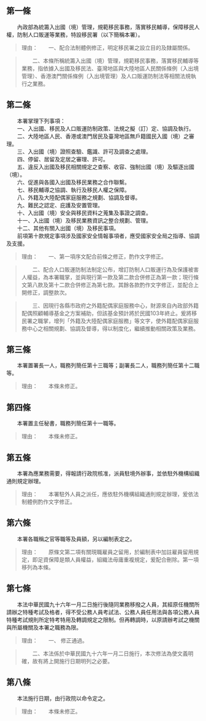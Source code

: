 第一條 
-------
　　內政部為統籌入出國（境）管理，規範移民事務，落實移民輔導，保障移民人權，防制人口販運等業務，特設移民署（以下簡稱本署）。  
> 理由：　　一、配合法制體例修正，明定移民署之設立目的及隸屬關係。

> 　　二、本條所稱統籌入出國（境）管理，規範移民事務，落實移民輔導等業務，指依據入出國及移民法、臺灣地區與大陸地區人民關係條例（入出境管理）、香港澳門關係條例（入出境管理）及人口販運防制法等相關法規執行之業務。



第二條 
-------
　　本署掌理下列事項：  
　　一、入出國、移民及人口販運防制政策、法規之擬（訂）定、協調及執行。  
　　二、大陸地區人民、香港或澳門居民及臺灣地區無戶籍國民入國（境）之審理。  
　　三、入出國（境）證照查驗、鑑識、許可及調查之處理。  
　　四、停留、居留及定居之審理、許可。  
　　五、違反入出國及移民相關規定之查察、收容、強制出國（境）及驅逐出國（境）。  
　　六、促進與各國入出國及移民業務之合作聯繫。  
　　七、移民輔導之協調、執行及移民人權之保障。  
　　八、外籍及大陸配偶家庭服務之規劃、協調及督導。  
　　九、難民之認定、庇護及安置管理。  
　　十、入出國（境）安全與移民資料之蒐集及事證之調查。  
　　十一、入出國（境）及移民業務資訊之整合規劃、管理。  
　　十二、其他有關入出國（境）及移民事項。  
　　前項第十款規定事項涉及國家安全情報事項者，應受國家安全局之指導、協調及支援。  
> 理由：　　一、第一項序文配合前條之修正，酌作文字修正。

> 　　二、配合人口販運防制法制定公布，增訂防制人口販運行為及保護被害人權益，為本署職掌，並與現行第一款及第二款合併修正為第一款；現行條文第八款及第十二款合併修正為第七款。其餘各款酌作文字修正，並配合上開修正，調整款次。

> 　　三、因現行各縣市政府之外籍配偶家庭服務中心，財源來自內政部外籍配偶照顧輔導基金之方案補助，但該基金預計將於民國103年終止。爰將移民署之職掌，增列「外籍及大陸配偶家庭服務」等文字，使外籍配偶家庭服務中心之相關規劃、協調及督導，得以制度化，繼續推動相關政策及業務。



第三條 
-------
　　本署置署長一人，職務列簡任第十三職等；副署長二人，職務列簡任第十二職等。  
> 理由：　　本條未修正。



第四條 
-------
　　本署置主任秘書，職務列簡任第十一職等。  
> 理由：　　本條未修正。



第五條 
-------
　　本署為應業務需要，得報請行政院核准，派員駐境外辦事，並依駐外機構組織通則規定辦理。  
> 理由：　　本署駐外人員之派任，應依駐外機構組織通則規定辦理，爰依法制體例酌作文字修正。



第六條 
-------
　　本署各職稱之官等職等及員額，另以編制表定之。  
> 理由：　　原條文第二項有關現職雇員之留用，於編制表中加註雇員留用規定，即足資保障是類人員權益，組織法毋庸重複規定，爰配合刪除。第一項移列為本條。



第七條 
-------
　　本法中華民國九十六年一月二日施行後隨同業務移撥之人員，其經原任機關所請辦之特種考試及格者，得不受公務人員考試法、公務人員任用法與各項公務人員特種考試規則所定特考特用及轉調規定之限制。但再轉調時，以原請辦考試之機關與所屬機關及本署之職務為限。  
> 理由：　　一、 修正通過。

> 　　二、本法係於中華民國九十六年一月二日施行，本次修法為使文義明確，故有將上開施行日期明列之必要。



第八條 
-------
　　本法施行日期，由行政院以命令定之。  
> 理由：　　本條未修正。